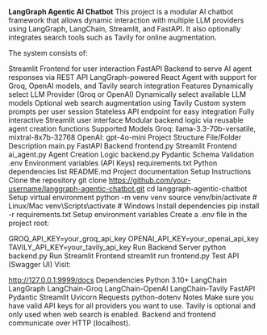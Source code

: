 **LangGraph Agentic AI Chatbot**
This project is a modular AI chatbot framework that allows dynamic interaction with multiple LLM providers using LangGraph, LangChain, Streamlit, and FastAPI. It also optionally integrates search tools such as Tavily for online augmentation.

The system consists of:

Streamlit Frontend for user interaction
FastAPI Backend to serve AI agent responses via REST API
LangGraph-powered React Agent with support for Groq, OpenAI models, and Tavily search integration
Features
Dynamically select LLM Provider (Groq or OpenAI)
Dynamically select available LLM models
Optional web search augmentation using Tavily
Custom system prompts per user session
Stateless API endpoint for easy integration
Fully interactive Streamlit user interface
Modular backend logic via reusable agent creation functions
Supported Models
Groq: llama-3.3-70b-versatile, mixtral-8x7b-32768
OpenAI: gpt-4o-mini
Project Structure
File/Folder	Description
main.py	FastAPI Backend
frontend.py	Streamlit Frontend
ai_agent.py	Agent Creation Logic
backend.py	Pydantic Schema Validation
.env	Environment variables (API Keys)
requirements.txt	Python dependencies list
README.md	Project documentation
Setup Instructions
Clone the repository
git clone https://github.com/your-username/langgraph-agentic-chatbot.git
cd langgraph-agentic-chatbot
Setup virtual environment
python -m venv venv
source venv/bin/activate  # Linux/Mac
venv\Scripts\activate     # Windows
Install dependencies
pip install -r requirements.txt
Setup environment variables
Create a .env file in the project root:

GROQ_API_KEY=your_groq_api_key
OPENAI_API_KEY=your_openai_api_key
TAVILY_API_KEY=your_tavily_api_key
Run Backend Server
python backend.py
Run Streamlit Frontend
streamlit run frontend.py
Test API (Swagger UI)
Visit:

http://127.0.0.1:9999/docs
Dependencies
Python 3.10+
LangChain
LangGraph
LangChain-Groq
LangChain-OpenAI
LangChain-Tavily
FastAPI
Pydantic
Streamlit
Uvicorn
Requests
python-dotenv
Notes
Make sure you have valid API keys for all providers you want to use.
Tavily is optional and only used when web search is enabled.
Backend and frontend communicate over HTTP (localhost).

